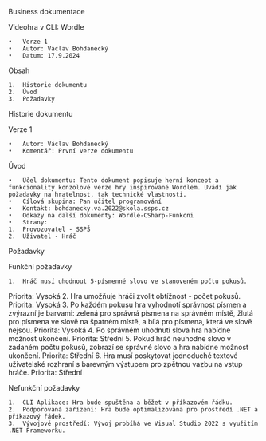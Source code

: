 Business dokumentace

Videohra v CLI: Wordle

	•	Verze 1
	•	Autor: Václav Bohdanecký
	•	Datum: 17.9.2024

Obsah

	1.	Historie dokumentu
	2.	Úvod
	3.	Požadavky

Historie dokumentu

Verze 1

	•	Autor: Václav Bohdanecký
	•	Komentář: První verze dokumentu

Úvod

	•	Účel dokumentu: Tento dokument popisuje herní koncept a funkcionality konzolové verze hry inspirované Wordlem. Uvádí jak požadavky na hratelnost, tak technické vlastnosti.
	•	Cílová skupina: Pan učitel programování
	•	Kontakt: bohdanecky.va.2022@skola.ssps.cz
	•	Odkazy na další dokumenty: Wordle-CSharp-Funkcni
	•	Strany:
	1.	Provozovatel - SSPŠ
	2.	Uživatel - Hráč

Požadavky

Funkční požadavky

	1.	Hráč musí uhodnout 5-písmenné slovo ve stanoveném počtu pokusů.
Priorita: Vysoká
	2.	Hra umožňuje hráči zvolit obtížnost - počet pokusů.
Priorita: Vysoká
	3.	Po každém pokusu hra vyhodnotí správnost písmen a zvýrazní je barvami: zelená pro správná písmena na správném místě, žlutá pro písmena ve slově na špatném místě, a bílá pro písmena, která ve slově nejsou.
Priorita: Vysoká
	4.	Po správném uhodnutí slova hra nabídne možnost ukončení.
Priorita: Střední
	5.	Pokud hráč neuhodne slovo v zadaném počtu pokusů, zobrazí se správné slovo a hra nabídne možnost ukončení.
Priorita: Střední
	6.	Hra musí poskytovat jednoduché textové uživatelské rozhraní s barevným výstupem pro zpětnou vazbu na vstup hráče.
Priorita: Střední

Nefunkční požadavky

	1.	CLI Aplikace: Hra bude spuštěna a běžet v příkazovém řádku.
	2.	Podporovaná zařízení: Hra bude optimalizována pro prostředí .NET a příkazový řádek.
	3.	Vývojové prostředí: Vývoj probíhá ve Visual Studio 2022 s využitím .NET Frameworku.
